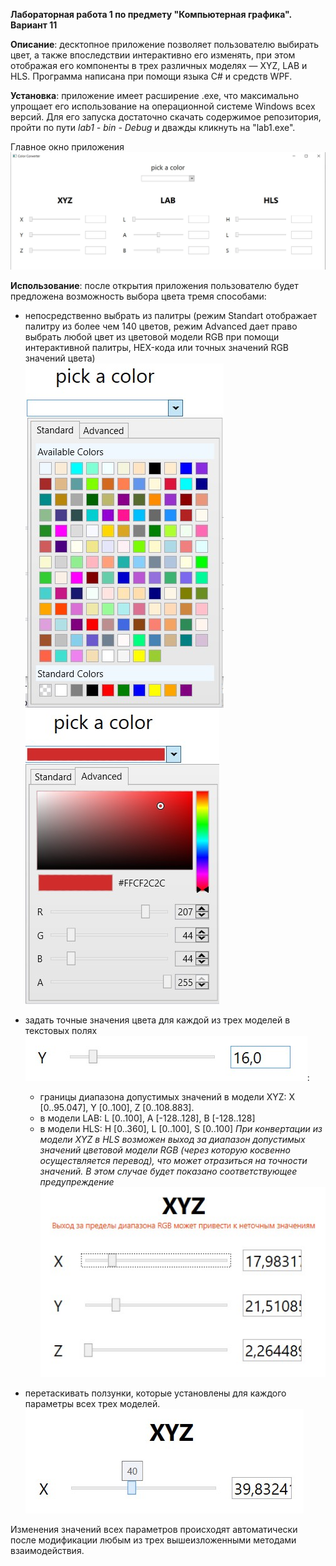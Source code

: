 **Лабораторная работа 1 по предмету "Компьютерная графика". Вариант 11**

**Описание**: десктопное приложение позволяет пользователю выбирать цвет, а также впоследствии интерактивно его изменять, при этом отображая его компоненты в трех различных моделях — XYZ, LAB и HLS. Программа написана при помощи языка C# и средств WPF. 

**Установка**: приложение имеет расширение .exe, что максимально упрощает его использование на операционной системе Windows всех версий. Для его запуска достаточно скачать содержимое репозитория, пройти по пути _lab1 - bin - Debug_  и дважды кликнуть на "lab1.exe".

Главное окно приложения <br /> ![main](/screenshots/main.jpg)

**Использование**: после открытия приложения пользователю будет предложена возможность выбора цвета тремя способами: 
* непосредственно выбрать из палитры (режим Standart отображает палитру из более чем 140 цветов, режим Advanced дает право выбрать любой цвет из цветовой модели RGB при помощи интерактивной палитры, HEX-кода или точных значений RGB значений цвета) <br /> ![Standart](/screenshots/standart.jpg) $~$ ![Advanced](/screenshots/advanced.jpg)

* задать точные значения цвета для каждой из трех моделей в текстовых полях  <br /> ![text](/screenshots/textbox.jpg): 
  * границы диапазона допустимых значений в модели XYZ: X [0..95.047], Y [0..100], Z [0..108.883].
  * в модели LAB: L [0..100], A [-128..128], B [-128..128]
  * в модели HLS: H [0..360], L [0..100], S [0..100]
  _При конвертации из модели XYZ в HLS возможен выход за диапазон допустимых значений цветовой модели RGB (через которую косвенно осуществляется перевод), что может отразиться на точности значений. В этом случае будет показано соответствующее предупреждение_  <br /> ![Warning](/screenshots/warning.jpg)
* перетаскивать ползунки, которые установлены для каждого параметры всех трех моделей.   <br /> ![Slider](/screenshots/slider.jpg)

Изменения значений всех параметров происходят автоматически после модификации любым из трех вышеизложенными методами взаимодействия. 

